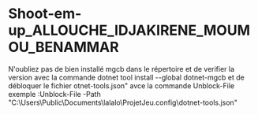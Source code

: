# Shoot-em-up_ALLOUCHE_IDJAKIRENE_MOUMOU_BENAMMAR

N'oubliez pas de bien installé mgcb dans le répertoire et de verifier la version avec la commande  dotnet tool install --global dotnet-mgcb  et de débloquer le fichier otnet-tools.json" avce la commande Unblock-File exemple :Unblock-File -Path "C:\Users\Public\Documents\lalalo\ProjetJeu\.config\dotnet-tools.json"   
